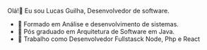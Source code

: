 Olá!👋
Eu sou Lucas Guilha, Desenvolvedor de software.
- 🚀 Formado em Análise e desenvolvimento de sistemas.
- 🚀 Pós graduado em Arquitetura de Software em Java.
- 🌱 Trabalho como Desenvolvedor Fullstasck Node, Php e React
